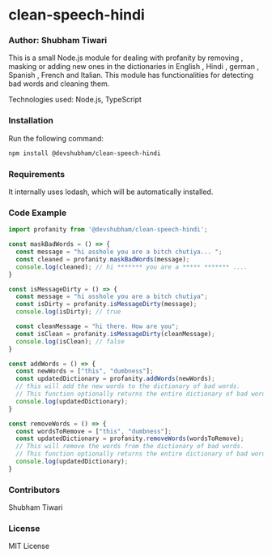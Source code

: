 # clean-speech-hindi

### Author: Shubham Tiwari

This is a small Node.js module for dealing with profanity by removing , masking or adding new ones in the dictionaries in English ,  Hindi , german , Spanish , French and Italian. This module has functionalities for detecting bad words and cleaning them.


Technologies used: Node.js, TypeScript

### Installation
Run the following command:

```sh
npm install @devshubham/clean-speech-hindi
```

### Requirements
It internally uses lodash, which will be automatically installed.

### Code Example

```typescript
import profanity from '@devshubham/clean-speech-hindi';

const maskBadWords = () => {
  const message = "hi asshole you are a bitch chutiya... ";
  const cleaned = profanity.maskBadWords(message);
  console.log(cleaned); // hi ******* you are a ***** ******* ....
}

const isMessageDirty = () => {
  const message = "hi asshole you are a bitch chutiya";
  const isDirty = profanity.isMessageDirty(message);
  console.log(isDirty); // true

  const cleanMessage = "hi there. How are you";
  const isClean = profanity.isMessageDirty(cleanMessage);
  console.log(isClean); // false
}

const addWords = () => {
  const newWords = ["this", "dumbness"];
  const updatedDictionary = profanity.addWords(newWords); 
  // this will add the new words to the dictionary of bad words.
  // This function optionally returns the entire dictionary of bad words.
  console.log(updatedDictionary);
}

const removeWords = () => {
  const wordsToRemove = ["this", "dumbness"];
  const updatedDictionary = profanity.removeWords(wordsToRemove); 
  // This will remove the words from the dictionary of bad words.
  // This function optionally returns the entire dictionary of bad words.
  console.log(updatedDictionary);
}
```

### Contributors
Shubham Tiwari

### License
MIT License
